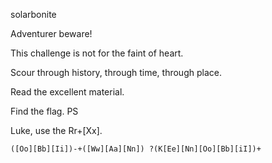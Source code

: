 solarbonite

Adventurer beware!

This challenge is not for the faint of heart.

Scour through history, through time, through place.

Read the excellent material.

Find the flag.
PS

Luke, use the Rr+[Xx].

    ([Oo][Bb][Ii])-+([Ww][Aa][Nn]) ?(K[Ee][Nn][Oo][Bb][iI])+

